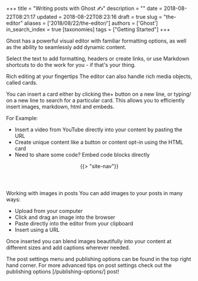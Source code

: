 +++
title = "Writing posts with Ghost ✍️"
description = ""
date = 2018-08-22T08:21:17
updated = 2018-08-22T08:23:16
draft = true
slug = "the-editor"
aliases = ['2018/08/22/the-editor/']
authors = ['Ghost']
in_search_index = true
[taxonomies]
tags = ["Getting Started"]
+++


Ghost has a powerful visual editor with familiar formatting options, as well as
the ability to seamlessly add dynamic content. 

Select the text to add formatting, headers or create links, or use Markdown
shortcuts to do the work for you - if that's your thing. 

Rich editing at your fingertips
The editor can also handle rich media objects, called cards. 

You can insert a card either by clicking the+ button on a new line, or typing/ 
on a new line to search for a particular card. This allows you to efficiently
insert images, markdown, html and embeds.

For Example:

 * Insert a video from YouTube directly into your content by pasting the URL 
 * Create unique content like a button or content opt-in using the HTML card
 * Need to share some code? Embed code blocks directly 

<header class="site-header outer">
    <div class="inner">
        {{> "site-nav"}}
    </div>
</header>

Working with images in posts
You can add images to your posts in many ways:

 * Upload from your computer
 * Click and drag an image into the browser
 * Paste directly into the editor from your clipboard
 * Insert using a URL

Once inserted you can blend images beautifully into your content at different
sizes and add captions wherever needed.

The post settings menu and publishing options can be found in the top right hand
corner. For more advanced tips on post settings check out the publishing options
[/publishing-options/] post!
